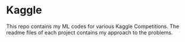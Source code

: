 # Kaggle

This repo contains my ML codes for various Kaggle Competitions.
The readme files of each project contains my approach to the problems.